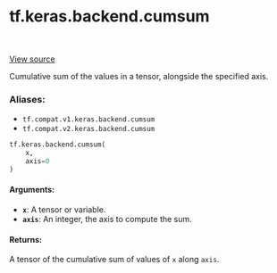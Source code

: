 <div itemscope itemtype="http://developers.google.com/ReferenceObject">
<meta itemprop="name" content="tf.keras.backend.cumsum" />
<meta itemprop="path" content="Stable" />
</div>

# tf.keras.backend.cumsum

<!-- Insert buttons -->

<table class="tfo-notebook-buttons tfo-api" align="left">
</table>

<a target="_blank" href="/code/stable/tensorflow/python/keras/backend.py">View source</a>



<!-- Start diff -->
Cumulative sum of the values in a tensor, alongside the specified axis.

### Aliases:

* `tf.compat.v1.keras.backend.cumsum`
* `tf.compat.v2.keras.backend.cumsum`


``` python
tf.keras.backend.cumsum(
    x,
    axis=0
)
```



<!-- Placeholder for "Used in" -->


#### Arguments:


* <b>`x`</b>: A tensor or variable.
* <b>`axis`</b>: An integer, the axis to compute the sum.


#### Returns:

A tensor of the cumulative sum of values of `x` along `axis`.
